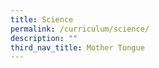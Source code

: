 ```yaml
---
title: Science
permalink: /curriculum/science/
description: ""
third_nav_title: Mother Tongue
---
```


